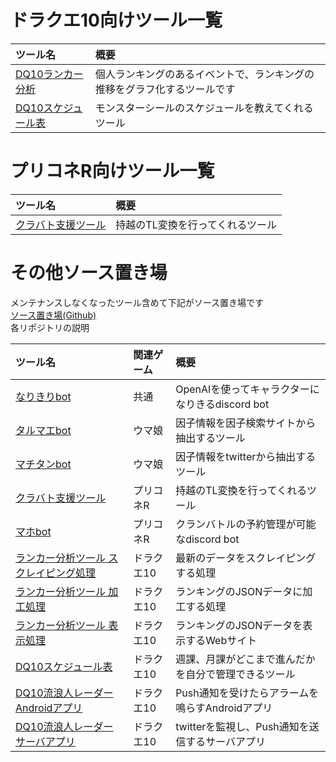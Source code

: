 # ドラクエ10向けツール一覧

| ツール名 | 概要 |
|:-----------------------|:------------------------|
| [DQ10ランカー分析](https://yumedqx.web.fc2.com/rankanalytics.html) | 個人ランキングのあるイベントで、ランキングの推移をグラフ化するツールです |
| [DQ10スケジュール表](https://roppy001.github.io/dq10scheduler/dtdaily.html) | モンスターシールのスケジュールを教えてくれるツール |

# プリコネR向けツール一覧

| ツール名 | 概要 |
|:-----------------------|:------------------------|
| [クラバト支援ツール](https://roppy001.github.io/prcncbsupporter/cbsupporter.html) | 持越のTL変換を行ってくれるツール |

# その他ソース置き場

メンテナンスしなくなったツール含めて下記がソース置き場です<br>
[ソース置き場(Github)](https://github.com/roppy001/)<br>
各リポジトリの説明

| ツール名 | 関連ゲーム | 概要 |
|:-----------------------|:------------------------|:------------------------|
| [なりきりbot](https://github.com/roppy001/narikiri-bot) | 共通 | OpenAIを使ってキャラクターになりきるdiscord bot |
| [タルマエbot](https://github.com/roppy001/tarumae-bot) | ウマ娘 | 因子情報を因子検索サイトから抽出するツール |
| [マチタンbot](https://github.com/roppy001/machitan-bot) | ウマ娘 | 因子情報をtwitterから抽出するツール |
| [クラバト支援ツール](https://github.com/roppy001/prcncbsupporter) | プリコネR | 持越のTL変換を行ってくれるツール |
| [マホbot](https://github.com/roppy001/maho-bot) | プリコネR | クランバトルの予約管理が可能なdiscord bot |
| [ランカー分析ツール スクレイピング処理](https://github.com/roppy001/dq10rankscraper) | ドラクエ10 | 最新のデータをスクレイピングする処理 |
| [ランカー分析ツール 加工処理](https://github.com/roppy001/dq10rankdataconverter) | ドラクエ10 | ランキングのJSONデータに加工する処理 |
| [ランカー分析ツール 表示処理](https://github.com/roppy001/dq10rankanalytics) | ドラクエ10 | ランキングのJSONデータを表示するWebサイト |
| [DQ10スケジュール表](https://github.com/roppy001/dq10scheduler) | ドラクエ10 | 週課、月課がどこまで進んだかを自分で管理できるツール |
| [DQ10流浪人レーダー Androidアプリ](https://github.com/roppy001/SeraphySearcher) | ドラクエ10 | Push通知を受けたらアラームを鳴らすAndroidアプリ |
| [DQ10流浪人レーダー サーバアプリ](https://github.com/roppy001/SeraphySearcherService) | ドラクエ10 | twitterを監視し、Push通知を送信するサーバアプリ |


